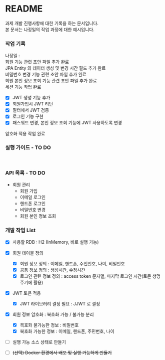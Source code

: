# README #

과제 개발 진행사항에 대한 기록을 하는 문서입니다.<br>
본 문서는 나정일의 작업 과정에 대한 예시입니다.

### 작업 기록
나정일 : 
<br>
회원 기능 관련 초안 파일 추가 완료
<br>
JPA Entity 의 데이터 생성 및 변경 시간 필드 추가 완료
<br>
비밀번호 변경 기능 관련 초안 파일 추가 완료  
회원 본인 정보 조회 기능 관련 초안 파일 추가 완료  
세션 기능 작업 완료
- [x] JWT 생성 기능 추가
- [x] 회원가입시 JWT 리턴
- [x] 필터에서 JWT 검증
- [x] 로그인 기능 구현
- [x] 패스워드 변경, 본인 정보 조회 기능에 JWT 사용하도록 변경    

암호화 적용 작업 완료


### 실행 가이드 - TO DO
<br>

### API 목록 - TO DO

+ 회원 관리
  + 회원 가입
  + 이메일 로그인
  + 핸드폰 로그인
  + 비밀번호 변경
  + 회원 본인 정보 조회
  
### 개발 작업 List

- [x] 사용할 RDB : H2 (InMemory, 바로 실행 가능)
- [x] 회원 테이블 정의
  - [x] 회원 정보 정의 : 이메일, 핸드폰, 주민번호, 나이, 비밀번호
  - [x] 공통 정보 정의 : 생성시간, 수정시간
  - [x] 로그인 관련 정보 정의 : access token 문자열, 마지막 로그인 시간(토큰 생명주기에 활용)
- [x] JWT 토큰 적용
  - [x] JWT 라이브러리 결정 필요 : JJWT 로 결정
- [x] 회원 정보 암호화 : 복호화 가능 / 불가능 분리
  - [x] 복호화 불가능한 정보 : 비밀번호
  - [x] 복호화 가능한 정보 : 이메일, 핸드폰, 주민번호, 나이
- [ ] 실행 가능 소스 상태로 만들기
- [ ] ~~(선택) Docker 환경에서 배포 및 실행 가능하게 만들기~~
  